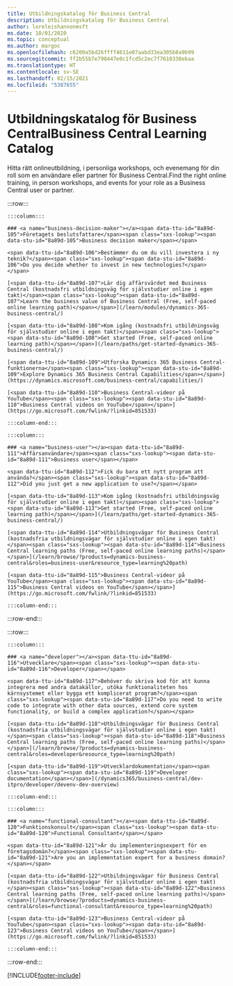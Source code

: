 ```yaml
---
title: Utbildningskatalog för Business Central
description: Utbildningskatalog för Business Central
author: loreleishannonmsft
ms.date: 10/01/2020
ms.topic: conceptual
ms.author: margoc
ms.openlocfilehash: c6200a5bd26ffff4611e07aabd33ea305b8a9b99
ms.sourcegitcommit: ff2b55b7e790447e0c1fcd5c2ec7f7610338ebaa
ms.translationtype: HT
ms.contentlocale: sv-SE
ms.lasthandoff: 02/15/2021
ms.locfileid: "5387655"
---
```

# <a name="business-central-learning-catalog"></a><span data-ttu-id="8a89d-103">Utbildningskatalog för Business Central</span><span class="sxs-lookup"><span data-stu-id="8a89d-103">Business Central Learning Catalog</span></span>

<span data-ttu-id="8a89d-104">Hitta rätt onlineutbildning, i personliga workshops, och evenemang för din roll som en användare eller partner för Business Central.</span><span class="sxs-lookup"><span data-stu-id="8a89d-104">Find the right online training, in person workshops, and events for your role as a Business Central user or partner.</span></span>

:::row:::

    :::column:::

    ### <a name="business-decision-maker"></a><span data-ttu-id="8a89d-105">Företagets beslutsfattare</span><span class="sxs-lookup"><span data-stu-id="8a89d-105">Business decision maker</span></span>

    <span data-ttu-id="8a89d-106">Bestämmer du om du vill investera i ny teknik?</span><span class="sxs-lookup"><span data-stu-id="8a89d-106">Do you decide whether to invest in new technologies?</span></span> 

    [<span data-ttu-id="8a89d-107">Lär dig affärsvärdet med Business Central (kostnadsfri utbildningsväg för självstudier online i egen takt)</span><span class="sxs-lookup"><span data-stu-id="8a89d-107">Learn the business value of Business Central (Free, self-paced online learning path)</span></span>](/learn/modules/dynamics-365-business-central/)

    [<span data-ttu-id="8a89d-108">Kom igång (kostnadsfri utbildningsväg för självstudier online i egen takt)</span><span class="sxs-lookup"><span data-stu-id="8a89d-108">Get started (Free, self-paced online learning path)</span></span>](/learn/paths/get-started-dynamics-365-business-central/)

    [<span data-ttu-id="8a89d-109">Utforska Dynamics 365 Business Central-funktionerna</span><span class="sxs-lookup"><span data-stu-id="8a89d-109">Explore Dynamics 365 Business Central Capabilities</span></span>](https://dynamics.microsoft.com/business-central/capabilities/)

    [<span data-ttu-id="8a89d-110">Business Central-videor på YouTube</span><span class="sxs-lookup"><span data-stu-id="8a89d-110">Business Central videos on YouTube</span></span>](https://go.microsoft.com/fwlink/?linkid=851533)

    :::column-end:::

    :::column:::

    ### <a name="business-user"></a><span data-ttu-id="8a89d-111">Affärsanvändare</span><span class="sxs-lookup"><span data-stu-id="8a89d-111">Business user</span></span>

    <span data-ttu-id="8a89d-112">Fick du bara ett nytt program att använda?</span><span class="sxs-lookup"><span data-stu-id="8a89d-112">Did you just get a new application to use?</span></span> 

    [<span data-ttu-id="8a89d-113">Kom igång (kostnadsfri utbildningsväg för självstudier online i egen takt)</span><span class="sxs-lookup"><span data-stu-id="8a89d-113">Get started (Free, self-paced online learning path)</span></span>](/learn/paths/get-started-dynamics-365-business-central/)

    [<span data-ttu-id="8a89d-114">Utbildningsvägar för Business Central (kostnadsfria utbildningsvägar för självstudier online i egen takt)</span><span class="sxs-lookup"><span data-stu-id="8a89d-114">Business Central learning paths (Free, self-paced online learning paths)</span></span>](/learn/browse/?products=dynamics-business-central&roles=business-user&resource_type=learning%20path)

    [<span data-ttu-id="8a89d-115">Business Central-videor på YouTube</span><span class="sxs-lookup"><span data-stu-id="8a89d-115">Business Central videos on YouTube</span></span>](https://go.microsoft.com/fwlink/?linkid=851533)

    :::column-end:::

:::row-end:::

:::row:::

    :::column:::

    ### <a name="developer"></a><span data-ttu-id="8a89d-116">Utvecklare</span><span class="sxs-lookup"><span data-stu-id="8a89d-116">Developer</span></span>

    <span data-ttu-id="8a89d-117">Behöver du skriva kod för att kunna integrera med andra datakällor, utöka funktionaliteten hos kärnsystemet eller bygga ett komplicerat program?</span><span class="sxs-lookup"><span data-stu-id="8a89d-117">Do you need to write code to integrate with other data sources, extend core system functionality, or build a complex application?</span></span>

    [<span data-ttu-id="8a89d-118">Utbildningsvägar för Business Central (kostnadsfria utbildningsvägar för självstudier online i egen takt)</span><span class="sxs-lookup"><span data-stu-id="8a89d-118">Business Central learning paths (Free, self-paced online learning paths)</span></span>](/learn/browse/?products=dynamics-business-central&roles=developer&resource_type=learning%20path)

    [<span data-ttu-id="8a89d-119">Utvecklardokumentation</span><span class="sxs-lookup"><span data-stu-id="8a89d-119">Developer documentation</span></span>](/dynamics365/business-central/dev-itpro/developer/devenv-dev-overview)

    :::column-end:::

    :::column:::

    ### <a name="functional-consultant"></a><span data-ttu-id="8a89d-120">Funktionskonsult</span><span class="sxs-lookup"><span data-stu-id="8a89d-120">Functional Consultant</span></span>
    
    <span data-ttu-id="8a89d-121">Är du implementeringsexpert för en företagsdomän?</span><span class="sxs-lookup"><span data-stu-id="8a89d-121">Are you an implementation expert for a business domain?</span></span> 

    [<span data-ttu-id="8a89d-122">Utbildningsvägar för Business Central (kostnadsfria utbildningsvägar för självstudier online i egen takt)</span><span class="sxs-lookup"><span data-stu-id="8a89d-122">Business Central learning paths (Free, self-paced online learning paths)</span></span>](/learn/browse/?products=dynamics-business-central&roles=functional-consultant&resource_type=learning%20path)

    [<span data-ttu-id="8a89d-123">Business Central-videor på YouTube</span><span class="sxs-lookup"><span data-stu-id="8a89d-123">Business Central videos on YouTube</span></span>](https://go.microsoft.com/fwlink/?linkid=851533)

    :::column-end:::

:::row-end:::


[!INCLUDE[footer-include](../includes/footer-banner.md)]